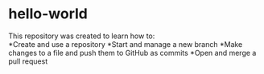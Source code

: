 # hello-world
This repository was created to learn how to:  
*Create and use a repository
*Start and manage a new branch 
*Make changes to a file and push them to GitHub as commits 
*Open and merge a pull request
